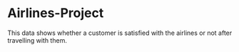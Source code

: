 # Airlines-Project
This data shows whether a customer is satisfied with the airlines or not after travelling with them.

